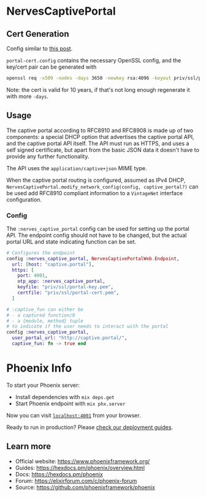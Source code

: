 # NervesCaptivePortal


## Cert Generation

Config similar to [this post](https://medium.com/@antelle/how-to-generate-a-self-signed-ssl-certificate-for-an-ip-address-f0dd8dddf754).

`portal-cert.config` contains the necessary OpenSSL config, and the key/cert pair can be generated with
```bash
openssl req -x509 -nodes -days 3650 -newkey rsa:4096 -keyout priv/ssl/portal-key.pem -out priv/ssl/portal-cert.pem -config portal-cert.config
```

Note: the cert is valid for 10 years, if that's not long enough regenerate it with more `-days`.

## Usage

The captive portal according to RFC8910 and RFC8908 is made up of two components: a special DHCP option that advertises the captive portal API, and the captive portal API itself. The API must run as HTTPS, and uses a self signed certificate, but apart from the basic JSON data it doesn't have to provide any further functionality.

The API uses the `application/captive+json` MIME type.

When the captive portal routing is configured, assumed as IPv4 DHCP, `NervesCaptivePortal.modify_network_config(config, captive_portal?)` can be used add RFC8910 compliant information to a `VintageNet` interface configuration.

### Config

The `:nerves_captive_portal` config can be used for setting up the portal API. The endpoint config should not have to be changed, but the actual portal URL and state indicating function can be set.

```elixir
# Configures the endpoint
config :nerves_captive_portal, NervesCaptivePortalWeb.Endpoint,
  url: [host: "captive.portal"],
  https: [
    port: 4001,
    otp_app: :nerves_captive_portal,
    keyfile: "priv/ssl/portal-key.pem",
    certfile: "priv/ssl/portal-cert.pem",
  ]

# :captive_fun can either be
# - a captured function/0
# - a {module, method} tuple
# to indicate if the user needs to interact with the portal
config :nerves_captive_portal,
  user_portal_url: "http://captive.portal/",
  captive_fun: fn -> true end
```

# Phoenix Info

To start your Phoenix server:

  * Install dependencies with `mix deps.get`
  * Start Phoenix endpoint with `mix phx.server`

Now you can visit [`localhost:4001`](https://localhost:4001) from your browser.

Ready to run in production? Please [check our deployment guides](https://hexdocs.pm/phoenix/deployment.html).

## Learn more

  * Official website: https://www.phoenixframework.org/
  * Guides: https://hexdocs.pm/phoenix/overview.html
  * Docs: https://hexdocs.pm/phoenix
  * Forum: https://elixirforum.com/c/phoenix-forum
  * Source: https://github.com/phoenixframework/phoenix
